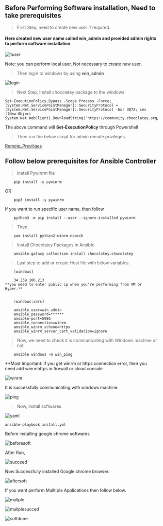 ## Before Performing Software installation, Need to take prerequisites  

> First Step, need to create new user if required.

#### Here created new user name called **win_admin** and provided admin rights to perform software installation

![1user](https://user-images.githubusercontent.com/67817741/183625081-81753c46-e0ab-4a71-9d14-ee3c3bfb765d.jpg)

Note: you can perform local user, Not necessary to create new user. 

> Then login to windows by using **win_admin**

![login](https://user-images.githubusercontent.com/67817741/183619159-4b2352fc-bef9-42aa-8396-61faf1caa271.JPG)


> Next Step, Install chocolatey package to the windows

	Set-ExecutionPolicy Bypass -Scope Process -Force; [System.Net.ServicePointManager]::SecurityProtocol = [System.Net.ServicePointManager]::SecurityProtocol -bor 3072; iex ((New-Object System.Net.WebClient).DownloadString('https://community.chocolatey.org/install.ps1'))

The above command will **Set-ExecutionPolicy** through Powershell


> Then run the below script for admin remote privileges.

[Remote_Previliges](https://github.com/VenkatProjects/Ansible-and-Windows/blob/main/Install_software/Remote_Privileges.txt)

## Follow below prerequisites for Ansible Controller

> Install Pywinrm file

		pip install -y pywinrm
		
OR		

		pip3 install -y pywinrm
		
If you want to run specific user name, then follow 

		python3 -m pip install --user --ignore-installed pywinrm

> Then,	
		
		yum install python2-winrm.noarch

> Install Chocolatey Packages in Ansible

		ansible-galaxy collection install chocolatey.chocolatey
	
> Last step to add or create Host file with below variables.

		[windows]
		
		34.239.106.213
	**you need to enter public ip when you're performing from VM or Hyper.**
	

		[windows:vars]
		
		ansible_user=win_admin
		ansible_password=******
		ansible-port=5986
		ansible_connection=winrm
		ansible_winrm_scheme=https
		ansible_winrm_server_cert_validation=ignore
		
> Now, we need to check it is communicating with Windows machine or not

		ansible windows -m win_ping
		

**Most Important: if you get winrm or https connection error, then you need add winrmhttps in firewall or cloud console 

![winrm](https://user-images.githubusercontent.com/67817741/183627592-550bcf87-a5c9-4b30-99ca-c5ab61d39f11.JPG)

It is successfully communicating with windows machine.

![ping](https://user-images.githubusercontent.com/67817741/183627223-282ae3a4-188d-451c-8680-38a9853c5983.JPG)


> Now, Install softwares. 

![yaml](https://user-images.githubusercontent.com/67817741/183628457-9574cc2a-5605-4594-b158-34a384eadb2c.JPG)


	ansible-playbook install.yml 
	
Before installing google chrome softwares

![beforesoft](https://user-images.githubusercontent.com/67817741/183628746-400e8d5c-b82e-421d-bd61-495b01351416.JPG)

After Run, 

![succeed](https://user-images.githubusercontent.com/67817741/183629601-1dbaac79-0670-41d2-9828-38a341268196.JPG)

Now Successfully installed Google chrome browser.

![aftersoft](https://user-images.githubusercontent.com/67817741/183629596-42067333-161a-48e9-ba6b-0c918a02a5ae.JPG)


If you want perform Mulitiple Applications then follow below.


![muliple](https://user-images.githubusercontent.com/67817741/183630450-76f1d327-7a00-43e3-a780-5d25f6cf51a2.JPG)


![muliplesucced](https://user-images.githubusercontent.com/67817741/183630438-6ad22263-b68e-48a5-ba5c-f5afa52d88c0.JPG)


![softdone](https://user-images.githubusercontent.com/67817741/183631046-3620bd18-e4cd-430b-afc3-c587a16f2d57.JPG)

	
	
	
	